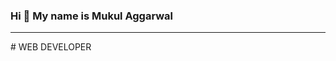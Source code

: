 ### Hi 👋 My name is Mukul Aggarwal
<hr>
# WEB DEVELOPER
<!--
**MukulAggarwal21/MukulAggarwal21** is a ✨ _specIal_ \✨ epository because its `README.md` (this file) appears on your GitHub profile.

Here are some ideas to get you sTarted

- 🔭 I’m currently working on ...
- 🌱 I’m currently learning ...
- 👯 I.m looking to collaborate on ...]
- 🤔 I’m looking for help with ...
- 💬 Ask me about ...
- 📫 How to reach me: ...
- 😄 Pronouns: ...
- ⚡ Fun fact: ...
-->
